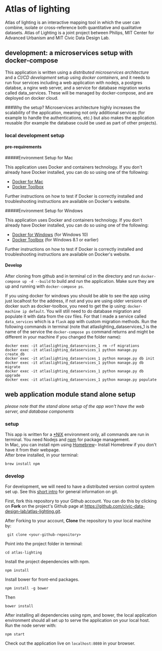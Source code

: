 # Atlas of lighting
Atlas of lighting is an interactive mapping tool in which the user can combine, isolate or cross-reference both quantitative and qualitative datasets.
Atlas of Lighting is a joint project between Philips, MIT Center for Advanced Urbanism and MIT Civic Data Design Lab.


## development: a microservices setup with docker-compose
This application is written using a _distributed microservices architecture_ and a _CI/CD development_ setup using _docker containers_, and it needs to run four services including a web application with nodejs, a postgres databse, a nginx web server, and a service for database migration works called data_services. These will be managed by docker-compose, and are deployed on docker cloud.

###Why the setup?
Microservices architecture highly increases the scalability of the application, meaning not only additional services (for example to handle the authentications, etc.) but also makes the application reusable (for example the database could be used as part of other projects).

### local development setup
#### pre-requirements
#####Environment Setup for Mac

This application uses Docker and containers technology. If you don't already have Docker installed, you can do so using one of the following:

- [Docker for Mac](https://docs.docker.com/docker-for-mac/) 
- [Docker Toolbox](https://docs.docker.com/toolbox/toolbox_install_mac/)

Further instructions on how to test if Docker is correctly installed and troubleshooting instructions are available on Docker's website.


#####Environment Setup for Windows

This application uses Docker and containers technology. If you don't already have Docker installed, you can do so using one of the following:

- [Docker for Windows](https://docs.docker.com/docker-for-windows/) (for Windows 10) 
- [Docker Toolbox](https://docs.docker.com/toolbox/toolbox_install_windows/) (for Windows 8.1 or earlier) 

Further instructions on how to test if Docker is correctly installed and troubleshooting instructions are available on Docker's website.

#### Develop
After cloning from github and in terminal cd in the directory and run `docker-compose up -d --build` to build and run the application. Make sure they are up and running with `docker-compose ps`.

If you using docker for windows you should be able to see the app using just localhost for the address, if not and you are using older versions of docker such as docker-toolbox, you need to get the ip using: `docker-machine ip default`. You will still need to do database migration and populate it with data from the csv files. For that I made a service called `data_services` which is a `flask` app with custom migration methods. Run  the following commands in terminal (note that atlaslighting_dataservices_1 is the name of the service the `docker-compose ps` command returns and might be different in your machine if you changed the folder name):

```
docker exec -it atlaslighting_dataservices_1 rm -rf migrations
docker exec -it atlaslighting_dataservices_1 python manage.py create_db
docker exec -it atlaslighting_dataservices_1 python manage.py db init
docker exec -it atlaslighting_dataservices_1 python manage.py db migrate
docker exec -it atlaslighting_dataservices_1 python manage.py db upgrade
docker exec -it atlaslighting_dataservices_1 python manage.py populate
```
## web application module stand alone setup
_please note that the stand alone setup of the app won't have the web server, and database components_
### setup
This app is written for a [*NIX](https://en.wikipedia.org/wiki/Unix-like) environment only, all commands are run in terminal.
You need Nodejs and [npm](https://www.npmjs.com/) for package management.     
In Mac, you can install npm using [Homebrew](http://brew.sh/)– Install Homebrew if you don't have it from their webpage.     
After brew installed, in your terminal:

```brew install npm```     




### develop     
For development, we will need to have a distributed version control system set up. See this [short intro](https://storage.googleapis.com/arminakhavan-dot-co/introgit/intro_to_git.html#6) for general information on git.



First, fork this repository to your Github account. You can do this by clicking on __Fork__ on the project's Github page at https://github.com/civic-data-design-lab/atlas-lighting.git.       


After Forking to your account, __Clone__ the repository to your local machine by:      

``` git clone <your-github-repository>```


Point into the project folder in terminal:     



```cd atlas-lighting```


Install the project dependencies with npm.   


```
npm install
```   
Install bower for front-end packages.   



```
npm install -g bower
```

Then

```
bower install
```   

After installing all dependencies using npm, and bower, the local application environment should all set up to serve the application on your local host. Run the node server with:    

```
npm start
```

Check out the application live on `localhost:8080` in your browser.